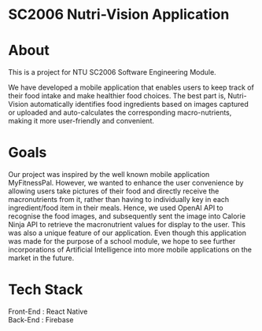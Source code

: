 # SC2006 Nutri-Vision Application

# About
This is a project for NTU SC2006 Software Engineering Module.

We have developed a mobile application that enables users to keep track of their food intake and make healthier food choices. The best part is, Nutri-Vision automatically identifies food ingredients based on images captured or uploaded and auto-calculates the corresponding macro-nutrients, making it more user-friendly and convenient.

# Goals
Our project was inspired by the well known mobile application MyFitnessPal. However, we wanted to enhance the user convenience by allowing users take pictures of their food and directly receive the macronutrients from it, rather than having to individually key in each ingredient/food item in their meals. Hence, we used OpenAI API to recognise the food images, and subsequently sent the image into Calorie Ninja API to retrieve the macronutrient values for display to the user. This was also a unique feature of our application. Even though this application was made for the purpose of a school module, we hope to see further incorporations of Artificial Intelligence into more mobile applications on the market in the future.

# Tech Stack
Front-End : React Native  
Back-End : Firebase
